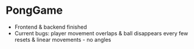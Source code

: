 # PongGame

- Frontend & backend finished
- Current bugs: player movement overlaps & ball disappears every few resets & linear movements - no angles
